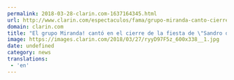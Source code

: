```yaml
---
permalink: 2018-03-28-clarin.com-1637164345.html
url: http://www.clarin.com/espectaculos/fama/grupo-miranda-canto-cierre-fiesta-sandro-america-destrozaron-redes_0_BJ68zfKqG.html
domain: clarin.com
title: "El grupo Miranda! cantó en el cierre de la fiesta de \"Sandro de América" y lo destrozaron en las redes"
image: https://images.clarin.com/2018/03/27/ryyD97F5z_600x338__1.jpg
date: undefined
category: news
translations: 
 - 'en'
---
```


